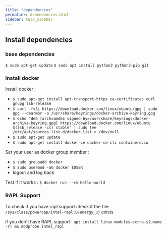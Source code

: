 ```yaml
---
title: "dependencies"
permalink: dependencies.html
sidebar: tuto_sidebar
---
```


## Install dependencies

### base dependencies
`$ sudo apt-get update`
`$ sudo apt install python3 python3-pip git`

### Install docker

Install docker : 
- `$ sudo apt-get install apt-transport-https ca-certificates curl gnupg lsb-release`
- `$ curl -fsSL https://download.docker.com/linux/ubuntu/gpg | sudo gpg --dearmor -o /usr/share/keyrings/docker-archive-keyring.gpg`
- `$ echo "deb [arch=amd64 signed-by=/usr/share/keyrings/docker-archive-keyring.gpg] https://download.docker.com/linux/ubuntu $(lsb_release -cs) stable" | sudo tee /etc/apt/sources.list.d/docker.list > /dev/null`
- `$ sudo apt-get update`
- `$ sudo apt-get install docker-ce docker-ce-cli containerd.io`

Set your user as docker group member  :
- `$ sudo groupadd docker`
- `$ sudo usermod -aG docker $USER`
- logout and log back

Test if it works : `$ docker run --rm hello-world`

### RAPL Support

To check if you have rapl support check if the file: `/sys/class/powercap/intel-rapl:0/energy_uj` exists

if you don't have RAPL support : `apt install linux-modules-extra-$(uname -r) && modprobe intel_rapl`
